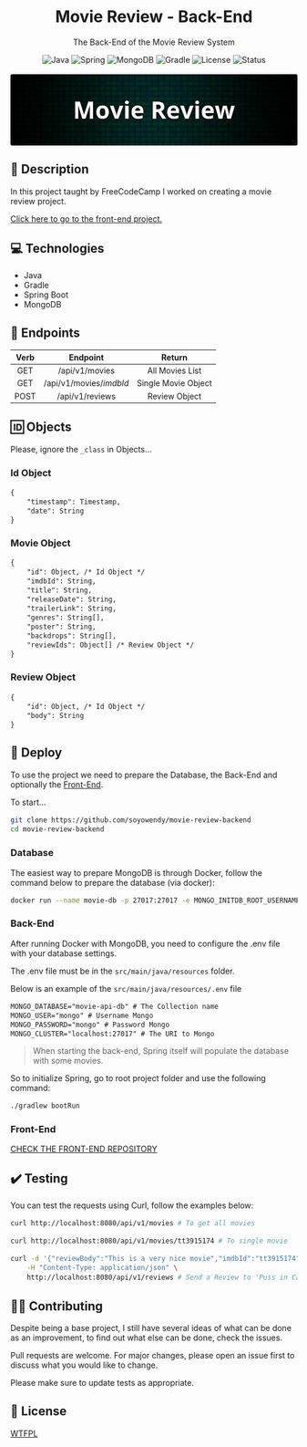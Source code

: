 <h1 align="center">Movie Review - Back-End</h1>
<p align="center">The Back-End of the Movie Review System</p>

<div align="center">
  <img src="https://img.shields.io/badge/java-20-ed1d25?style=for-the-badge" alt="Java" />
  <img src="https://img.shields.io/badge/Spring-3.1.2-6db33f?style=for-the-badge" alt="Spring" />
  <img src="https://img.shields.io/badge/MongoDB-6.0.8-13aa52?style=for-the-badge" alt="MongoDB" />
  <img src="https://img.shields.io/badge/gradle-8.2-02303A?style=for-the-badge" alt="Gradle" />
  <img src="https://img.shields.io/badge/license-WTFPL-D92525?style=for-the-badge" alt="License" />
  <img src="https://img.shields.io/badge/status-finished-green?style=for-the-badge" alt="Status" />
</div>

<br/>

<img style="display: block; margin: 0 auto; border-radius: 3px;" src="banner.png" alt="Banner Project" />

## :page_with_curl: Description
In this project taught by FreeCodeCamp I worked on creating a movie review project.

[Click here to go to the front-end project.](https://github.com/soyowendy/movie-review-frontend)

## :computer: Technologies
 - Java
 - Gradle
 - Spring Boot
 - MongoDB

## :pushpin: Endpoints
| **Verb** |       **Endpoint**      |      **Return**     |
|:--------:|:-----------------------:|:-------------------:|
|    GET   | /api/v1/movies          | All Movies List     |
|    GET   | /api/v1/movies/_imdbId_ | Single Movie Object |
|   POST   | /api/v1/reviews         | Review Object       |

## :id: Objects
Please, ignore the `_class` in Objects...

### Id Object
```jsonc
{
	"timestamp": Timestamp,
	"date": String
}
```

### Movie Object
```jsonc
{
	"id": Object, /* Id Object */
	"imdbId": String,
	"title": String,
	"releaseDate": String,
	"trailerLink": String,
	"genres": String[],
	"poster": String,
	"backdrops": String[],
	"reviewIds": Object[] /* Review Object */
}
```

### Review Object
```jsonc
{
	"id": Object, /* Id Object */
	"body": String
}
```

## :electric_plug: Deploy
To use the project we need to prepare the Database, the Back-End and optionally the [Front-End](https://github.com/soyowendy/movie-review-frontend).

To start...

```bash
git clone https://github.com/soyowendy/movie-review-backend
cd movie-review-backend
```

### Database
The easiest way to prepare MongoDB is through Docker, follow the command below to prepare the database (via docker):

```bash
docker run --name movie-db -p 27017:27017 -e MONGO_INITDB_ROOT_USERNAME=mongo -e MONGO_INITDB_ROOT_PASSWORD=mongo -d mongo
```

### Back-End
After running Docker with MongoDB, you need to configure the .env file with your database settings.

The .env file must be in the `src/main/java/resources` folder.

Below is an example of the `src/main/java/resources/.env` file

```dotenv
MONGO_DATABASE="movie-api-db" # The Collection name
MONGO_USER="mongo" # Username Mongo
MONGO_PASSWORD="mongo" # Password Mongo
MONGO_CLUSTER="localhost:27017" # The URI to Mongo
```

> When starting the back-end, Spring itself will populate the database with some movies.

So to initialize Spring, go to root project folder and use the following command:

```bash
./gradlew bootRun
```

### Front-End
[CHECK THE FRONT-END REPOSITORY](https://github.com/soyowendy/movie-review-frontend)

## :heavy_check_mark: Testing
You can test the requests using Curl, follow the examples below:

```bash
curl http://localhost:8080/api/v1/movies # To get all movies
```

```bash
curl http://localhost:8080/api/v1/movies/tt3915174 # To single movie
```

```bash
curl -d '{"reviewBody":"This is a very nice movie","imdbId":"tt3915174"}' \
	-H "Content-Type: application/json" \
	http://localhost:8080/api/v1/reviews # Send a Review to 'Puss in Cats 2' movie
```

## :technologist: Contributing
Despite being a base project, I still have several ideas of what can be done as an improvement, to find out what else can be done, check the issues.

Pull requests are welcome. For major changes, please open an issue first to discuss what you would like to change.

Please make sure to update tests as appropriate.

## :scroll: License
[WTFPL](LICENSE)
